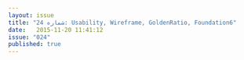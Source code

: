 ```yaml
---
layout: issue
title: "شماره 24: Usability, Wireframe, GoldenRatio, Foundation6"
date:   2015-11-20 11:41:12
issue: "024"
published: true
---
```

